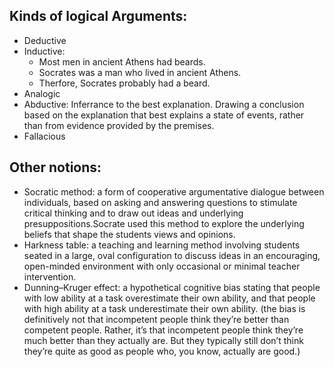 


## Kinds of logical Arguments:
- Deductive
- Inductive:
  - Most men in ancient Athens had beards.
  - Socrates was a man who lived in ancient Athens.
  - Therfore, Socrates probably had a beard.
- Analogic
- Abductive: Inferrance to the best explanation. Drawing a conclusion based on the explanation that best explains a state of events, rather than from evidence provided by the premises.
- Fallacious



## Other notions:
- Socratic method: a form of cooperative argumentative dialogue between individuals, based on asking and answering questions to stimulate critical thinking and to draw out ideas and underlying presuppositions.Socrate used this method to explore the underlying beliefs that shape the students views and opinions.
- Harkness table: a teaching and learning method involving students seated in a large, oval configuration to discuss ideas in an encouraging, open-minded environment with only occasional or minimal teacher intervention.
- Dunning–Kruger effect: a hypothetical cognitive bias stating that people with low ability at a task overestimate their own ability, and that people with high ability at a task underestimate their own ability. (the bias is definitively not that incompetent people think they’re better than competent people. Rather, it’s that incompetent people think they’re much better than they actually are. But they typically still don’t think they’re quite as good as people who, you know, actually are good.)
